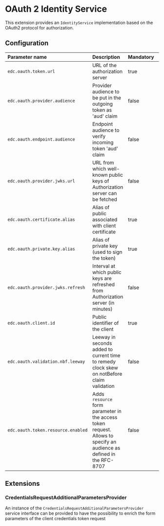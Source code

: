 # OAuth 2 Identity Service

This extension provides an `IdentityService` implementation based on the OAuth2 protocol for authorization.

## Configuration

| Parameter name                     | Description                                                                                                          | Mandatory | Default value                       |
|:-----------------------------------|:---------------------------------------------------------------------------------------------------------------------|:----------|:------------------------------------|
| `edc.oauth.token.url`              | URL of the authorization server                                                                                      | true      | null                                |
| `edc.oauth.provider.audience`      | Provider audience to be put in the outgoing token as 'aud' claim                                                     | false     | id of the connector                 |
| `edc.oauth.endpoint.audience`      | Endpoint audience to verify incoming token 'aud' claim                                                               | false     | `edc.oauth.provider.audience` value |
| `edc.oauth.provider.jwks.url`      | URL from which well-known public keys of Authorization server can be fetched                                         | false     | http://localhost/empty_jwks_url     | 
| `edc.oauth.certificate.alias`      | Alias of public associated with client certificate                                                                   | true      | null                                |
| `edc.oauth.private.key.alias`      | Alias of private key (used to sign the token)                                                                        | true      | null                                |
| `edc.oauth.provider.jwks.refresh`  | Interval at which public keys are refreshed from Authorization server (in minutes)                                   | false     | 5                                   |
| `edc.oauth.client.id`              | Public identifier of the client                                                                                      | true      | null                                |
| `edc.oauth.validation.nbf.leeway`  | Leeway in seconds added to current time to remedy clock skew on notBefore claim validation                           | false     | 10                                  |
| `edc.oauth.token.resource.enabled` | Adds `resource` form parameter in the access token request. Allows to specify an audience as defined in the RFC-8707 | false     | false                               |

## Extensions

### CredentialsRequestAdditionalParametersProvider

An instance of the `CredentialsRequestAdditionalParametersProvider` service interface can be provided to have the
possibility to enrich the form parameters of the client credentials token request 
